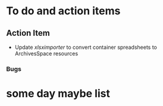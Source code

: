 
# To do and action items

## Action Item

+ Update _xlsximporter_ to convert container spreadsheets to ArchivesSpace resources

### Bugs

# some day maybe list
